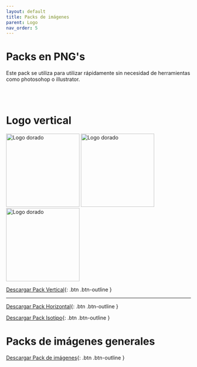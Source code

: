 ```yaml
---
layout: default
title: Packs de imágenes
parent: Logo
nav_order: 5
---
```


# Packs en PNG's
Este pack se utiliza para utilizar rápidamente sin necesidad de herramientas como photosohop o illustrator.

<br /><br />
# Logo vertical

<img src="../../../assets/images/referencia_blanco.png" width="200" alt="Logo dorado"/>
<img src="../../../assets/images/referencia_negro.png" width="200" alt="Logo dorado"/>
<img src="../../../assets/images/referencia_dorado.png" width="200" alt="Logo dorado"/>

[Descargar Pack Vertical](https://drive.google.com/uc?export=download&id=15XwNZVJkIJmwI4BHUNajao6Vx_3hpGc3){: .btn .btn-outline }

---

[Descargar Pack Horizontal](https://drive.google.com/uc?export=download&id=1v4HRy1NG9BRRqizJkn7ZNmdVM0MZPpWK){: .btn .btn-outline }

[Descargar Pack Isotipo](https://drive.google.com/uc?export=download&id=1DMAIqavppZGuscKJeyCi4xEcKjFp2YvU){: .btn .btn-outline }


# Packs de imágenes generales

[Descargar Pack de imágenes](https://drive.google.com/uc?export=download&id=1mTonB75oNffbnHdnpOAFQ9O_nFQk4i_4){: .btn .btn-outline }